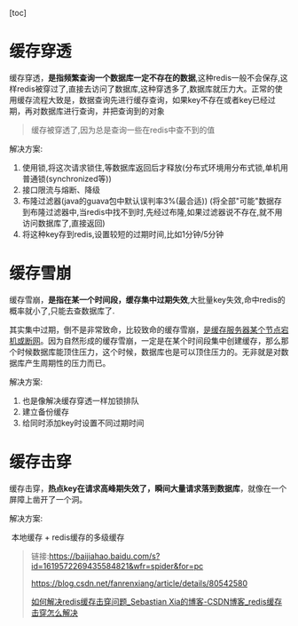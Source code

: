 [toc]

# 缓存穿透
缓存穿透，**是指频繁查询一个数据库一定不存在的数据**,这种redis一般不会保存,这样redis被穿过了,直接去访问了数据库,这种穿透多了,数据库就压力大。正常的使用缓存流程大致是，数据查询先进行缓存查询，如果key不存在或者key已经过期，再对数据库进行查询，并把查询到的对象
> 缓存被穿透了,因为总是查询一些在redis中查不到的值

解决方案:
1.  使用锁,将这次请求锁住,等数据库返回后才释放(分布式环境用分布式锁,单机用普通锁(synchronized等))
2.  接口限流与熔断、降级
3.  布隆过滤器(java的guava包中默认误判率3%(最合适)) (将全部"可能"数据存到布隆过滤器中,当redis中找不到时,先经过布隆,如果过滤器说不存在,就不用访问数据库了,直接返回)
4.  将这种key存到redis,设置较短的过期时间,比如1分钟/5分钟


# 缓存雪崩
缓存雪崩，**是指在某一个时间段，缓存集中过期失效**,大批量key失效,命中redis的概率就小了,只能去查数据库了.   

其实集中过期，倒不是非常致命，比较致命的缓存雪崩，<u>是缓存服务器某个节点宕机或断网</u>。因为自然形成的缓存雪崩，一定是在某个时间段集中创建缓存，那么那个时候数据库能顶住压力，这个时候，数据库也是可以顶住压力的。无非就是对数据库产生周期性的压力而已。

解决方案:
1.  也是像解决缓存穿透一样加锁排队
2.  建立备份缓存
3.  给同时添加key时设置不同过期时间

# 缓存击穿
缓存击穿，**热点key在请求高峰期失效了，瞬间大量请求落到数据库**，就像在一个屏障上凿开了一个洞。

解决方案:

​	 本地缓存 + redis缓存的多级缓存

> 链接:https://baijiahao.baidu.com/s?id=1619572269435584821&wfr=spider&for=pc
>
> https://blog.csdn.net/fanrenxiang/article/details/80542580
>
> [如何解决redis缓存击穿问题_Sebastian Xia的博客-CSDN博客_redis缓存击穿怎么解决](https://blog.csdn.net/xiashenbao/article/details/115908721)
